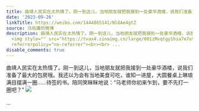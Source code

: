 ```yaml
---
title: 曲靖人民实在太热情了。刚一到这儿，当地朋友就把我接到一处豪华酒楼，说我们准备了最大的包房哦。我还以为会有当地美食可吃，谁知一进屋，大圆餐桌上琳琅满目摆...
date: '2023-09-26'
linkTitle: https://weibo.com/1444865141/Nl6Ae4gtZ
source: 马伯庸的微博
description: 曲靖人民实在太热情了。刚一到这儿，当地朋友就把我接到一处豪华酒楼，说我们准备了最大的包房哦。我还以为会有当地美食可吃，谁知一进屋，大圆餐桌上琳琅满目摆满一圈……待签的书。陪同笑眯眯地说：“马老师你初来乍到，要不先打一圈吧？”
  <img style="" src="https://tvax4.sinaimg.cn/large/001zMvqtgy1hia7e7otmsj63402c04qs02.jpg"
  referrerpolicy="no-referrer"><br><br> ...
disable_comments: true
---
```

曲靖人民实在太热情了。刚一到这儿，当地朋友就把我接到一处豪华酒楼，说我们准备了最大的包房哦。我还以为会有当地美食可吃，谁知一进屋，大圆餐桌上琳琅满目摆满一圈……待签的书。陪同笑眯眯地说：“马老师你初来乍到，要不先打一圈吧？” <img style="" src="https://tvax4.sinaimg.cn/large/001zMvqtgy1hia7e7otmsj63402c04qs02.jpg" referrerpolicy="no-referrer"><br><br> ...